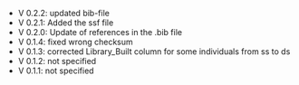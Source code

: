 - V 0.2.2: updated bib-file
- V 0.2.1: Added the ssf file
- V 0.2.0: Update of references in the .bib file
- V 0.1.4: fixed wrong checksum
- V 0.1.3: corrected Library_Built column for some individuals from ss to ds
- V 0.1.2: not specified
- V 0.1.1: not specified
